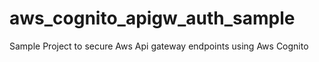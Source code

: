 # aws_cognito_apigw_auth_sample
Sample Project to secure Aws Api gateway endpoints using Aws Cognito
